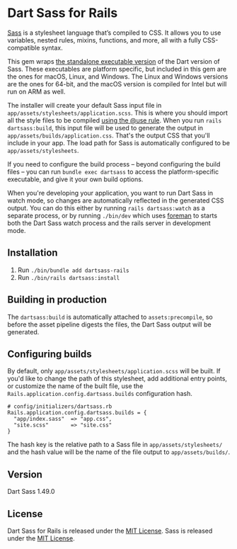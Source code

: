 # Dart Sass for Rails

[Sass](https://sass-lang.com) is a stylesheet language that’s compiled to CSS. It allows you to use variables, nested rules, mixins, functions, and more, all with a fully CSS-compatible syntax.

This gem wraps [the standalone executable version](https://github.com/sass/dart-sass/releases) of the Dart version of Sass. These executables are platform specific, but included in this gem are the ones for macOS, Linux, and Windows. The Linux and Windows versions are the ones for 64-bit, and the macOS version is compiled for Intel but will run on ARM as well.

The installer will create your default Sass input file in `app/assets/stylesheets/application.scss`. This is where you should import all the style files to be compiled [using the @use rule](https://sass-lang.com/documentation/at-rules/use). When you run `rails dartsass:build`, this input file will be used to generate the output in `app/assets/builds/application.css`. That's the output CSS that you'll include in your app. The load path for Sass is automatically configured to be `app/assets/stylesheets`.

If you need to configure the build process – beyond configuring the build files – you can run `bundle exec dartsass` to access the platform-specific executable, and give it your own build options.

When you're developing your application, you want to run Dart Sass in watch mode, so changes are automatically reflected in the generated CSS output. You can do this either by running `rails dartsass:watch` as a separate process, or by running `./bin/dev` which uses [foreman](https://github.com/ddollar/foreman) to starts both the Dart Sass watch process and the rails server in development mode.


## Installation

1. Run `./bin/bundle add dartsass-rails`
2. Run `./bin/rails dartsass:install`


## Building in production

The `dartsass:build` is automatically attached to `assets:precompile`, so before the asset pipeline digests the files, the Dart Sass output will be generated.

## Configuring builds

By default, only `app/assets/stylesheets/application.scss` will be built. If you'd like to change the path of this stylesheet, add additional entry points, or customize the name of the built file, use the `Rails.application.config.dartsass.builds` configuration hash.


```
# config/initializers/dartsass.rb
Rails.application.config.dartsass.builds = {
  "app/index.sass"  => "app.css",
  "site.scss"       => "site.css"
}
```

The hash key is the relative path to a Sass file in `app/assets/stylesheets/` and the hash value will be the name of the file output to `app/assets/builds/`.


## Version

Dart Sass 1.49.0


## License

Dart Sass for Rails is released under the [MIT License](https://opensource.org/licenses/MIT).
Sass is released under the [MIT License](https://opensource.org/licenses/MIT).
